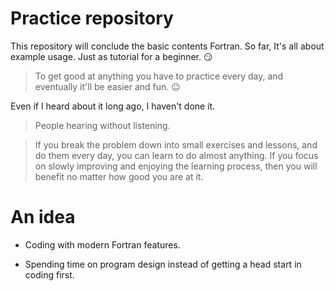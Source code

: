 # Practice repository

This repository will conclude the basic contents Fortran. So far, It's all about
example usage. Just as tutorial for a beginner.  :smirk:

> To get good at anything you have to practice every day, and eventually it'll be easier and fun. :neutral_face:

Even if I heard about it long ago, I haven't done it.

> People hearing without listening.

> If you break the problem down into small exercises and lessons, and do them every day, you can learn to do almost anything. If you focus on slowly improving and enjoying the learning process, then you will benefit no matter how good you are at it.



# An idea
* Coding with modern Fortran features.

* Spending time on program design instead of getting a head start in coding first.
